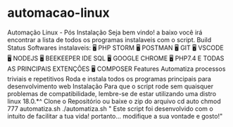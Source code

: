 # automacao-linux
Automação Linux - Pós Instalação Seja bem vindo! a baixo você irá encontrar a lista de todos os programas instalaveis com o script. Build Status  Softwares instalaveis:  🖥️ PHP STORM  🖥️ POSTMAN  🖥️ GIT  🖥️ VSCODE  🖥 NODEJS  🖥️ BEEKEEPER IDE SQL  🖥️ GOOGLE CHROME  🖥️ PHP7.4 E TODAS AS PRINCIPAIS EXTENÇÕES  🖥️ COMPOSER  Features Automatiza processos triviais e repetitivos Roda e instala todos os programas principais para desenvolvimento web Instalação Para que o script rode sem quaisquer problemas de compatibilidade, lembre-se de estar utilizando uma distro linux 18.0.*^  Clone o Repositório ou baixe o zip do arquivo  cd auto chmod 777 automatiza.sh ./automatiza.sh " Este script foi desenvolvido com o intuito de facilitar a tua vida! portanto… modifique a sua vontade e gosto!"
